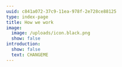 ```yaml
---
uuid: c841a072-37c9-11ea-978f-2e728ce88125
type: index-page
title: How we work
image:
  image: /uploads/icon.black.png
  show: false
introduction:
  show: false
  text: CHANGEME
---
```


